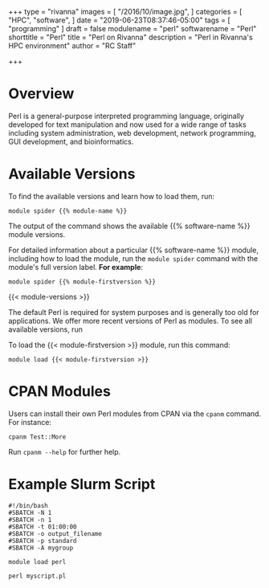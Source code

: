 +++
type = "rivanna"
images = [
  "/2016/10/image.jpg",
]
categories = [
  "HPC",
  "software",
]
date = "2019-06-23T08:37:46-05:00"
tags = [
  "programming"
]
draft = false
modulename = "perl"
softwarename = "Perl"
shorttitle = "Perl"
title = "Perl on Rivanna"
description = "Perl in Rivanna's HPC environment"
author = "RC Staff"

+++
# Overview
Perl is a general-purpose interpreted programming language, originally developed for text manipulation and now used for a wide range of tasks including system administration, web development, network programming, GUI development, and bioinformatics.

# Available Versions
To find the available versions and learn how to load them, run:
```
module spider {{% module-name %}}
```

The output of the command shows the available {{% software-name %}} module versions.

For detailed information about a particular {{% software-name %}} module, including how to load the module, run the `module spider` command with the module's full version label. __For example__:
```
module spider {{% module-firstversion %}}
```

{{< module-versions >}}

The default Perl is required for system purposes and is generally too old for applications. We offer more recent versions of Perl as modules. To see all available versions, run

To load the {{< module-firstversion >}} module, run this command:
```
module load {{< module-firstversion >}}
```

# CPAN Modules

Users can install their own Perl modules from CPAN via the `cpanm` command. For instance:

```
cpanm Test::More
```

Run `cpanm --help` for further help.

# Example Slurm Script
```
#!/bin/bash
#SBATCH -N 1
#SBATCH -n 1
#SBATCH -t 01:00:00
#SBATCH -o output_filename
#SBATCH -p standard
#SBATCH -A mygroup

module load perl

perl myscript.pl
```

